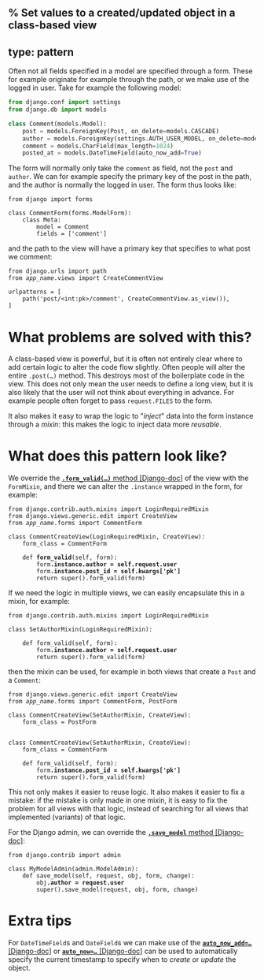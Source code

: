 % Set values to a created/updated object in a class-based view
---
type: pattern
---
Often not all fields specified in a model are specified through a form.
These for example originate for example through the path, or we make use of the
logged in user. Take for example the following model:

```python
from django.conf import settings
from django.db import models

class Comment(models.Model):
    post = models.ForeignKey(Post, on_delete=models.CASCADE)
    author = models.ForeignKey(settings.AUTH_USER_MODEL, on_delete=models.CASCADE)
    comment = models.CharField(max_length=1024)
    posted_at = models.DateTimeField(auto_now_add=True)
```

The form will normally only take the `comment` as field, not the `post` and
`author`. We can for example specify the primary key of the post in the path,
and the author is normally the logged in user. The form thus looks like:

```python3
from django import forms

class CommentForm(forms.ModelForm):
    class Meta:
        model = Comment
        fields = ['comment']
```

and the path to the view will have a primary key that specifies to what post we
comment:

<pre class="python"><code>from django.urls import path
from <i>app_name</i>.views import CreateCommentView

urlpatterns = [
    path('post/&lt;int:pk&gt;/comment', CreateCommentView.as_view()),
]</code></pre>

# What problems are solved with this?

A class-based view is powerful, but it is often not entirely clear where to
add certain logic to alter the code flow slightly. Often people will alter the
entire <code>.post(&hellip;)</code> method. This destroys most of the
boilerplate code in the view. This does not only mean the user needs to define
a long view, but it is also likely that the user will not think about everything
in advance. For example people often forget to pass `request.FILES` to the form.

It also makes it easy to wrap the logic to "*inject*" data into the form
instance through a *mixin*: this makes the logic to inject data more *reusable*.

# What does this pattern look like?

We override the [**<code>.form_valid(&hellip;)</code>** method [Django-doc]](https://docs.djangoproject.com/en/dev/ref/class-based-views/mixins-editing/#django.views.generic.edit.FormMixin.form_valid)
of the view with the `FormMixin`, and there we can alter the `.instance` wrapped
in the form, for example:

<pre class="python"><code>from django.contrib.auth.mixins import LoginRequiredMixin
from django.views.generic.edit import CreateView
from <i>app_name</i>.forms import CommentForm

class CommentCreateView(LoginRequiredMixin, CreateView):
    form_class = CommentForm

    def <b>form_valid</b>(self, form):
        form<b>.instance.author = self.request.user</b>
        form<b>.instance.post_id = self.kwargs['pk']</b>
        return super().form_valid(form)</code></pre>

If we need the logic in multiple views, we can easily encapsulate this in a
mixin, for example:

<pre class="python"><code>from django.contrib.auth.mixins import LoginRequiredMixin

class SetAuthorMixin(LoginRequiredMixin):

    def form_valid(self, form):
        form<b>.instance.author = self.request.user</b>
        return super().form_valid(form)</code></pre>

then the mixin can be used, for example in both views that create a `Post` and a
`Comment`:

<pre class="python"><code>from django.views.generic.edit import CreateView
from <i>app_name</i>.forms import CommentForm, PostForm

class CommentCreateView(SetAuthorMixin, CreateView):
    form_class = PostForm


class CommentCreateView(SetAuthorMixin, CreateView):
    form_class = CommentForm

    def form_valid(self, form):
        form<b>.instance.post_id = self.kwargs['pk']</b>
        return super().form_valid(form)</code></pre>


This not only makes it easier to reuse logic. It also makes it easier to fix a
mistake: if the mistake is only made in one mixin, it is easy to fix the problem
for all views with that logic, instead of searching for all views that
implemented (variants) of that logic.

For the Django admin, we can override the
[**<code>.save_model</code>** method [Django-doc]](https://docs.djangoproject.com/en/3.1/ref/contrib/admin/#django.contrib.admin.ModelAdmin.save_model):

<pre class="python"><code>from django.contrib import admin

class MyModelAdmin(admin.ModelAdmin):
    def save_model(self, request, obj, form, change):
        obj<b>.author = request.user</b>
        super().save_model(request, obj, form, change)</code></pre>

# Extra tips

For `DateTimeField`s and `DateField`s we can make use of the
[**<code>auto_now_add=&hellip;</code>** [Django-doc]](https://docs.djangoproject.com/en/dev/ref/models/fields/#django.db.models.DateField.auto_now_add) or
[**<code>auto_now=&hellip;</code>** [Django-doc]](https://docs.djangoproject.com/en/dev/ref/models/fields/#django.db.models.DateField.auto_now) can be used to
automatically specify the current timestamp to specify when to *create* or *update* the object.
